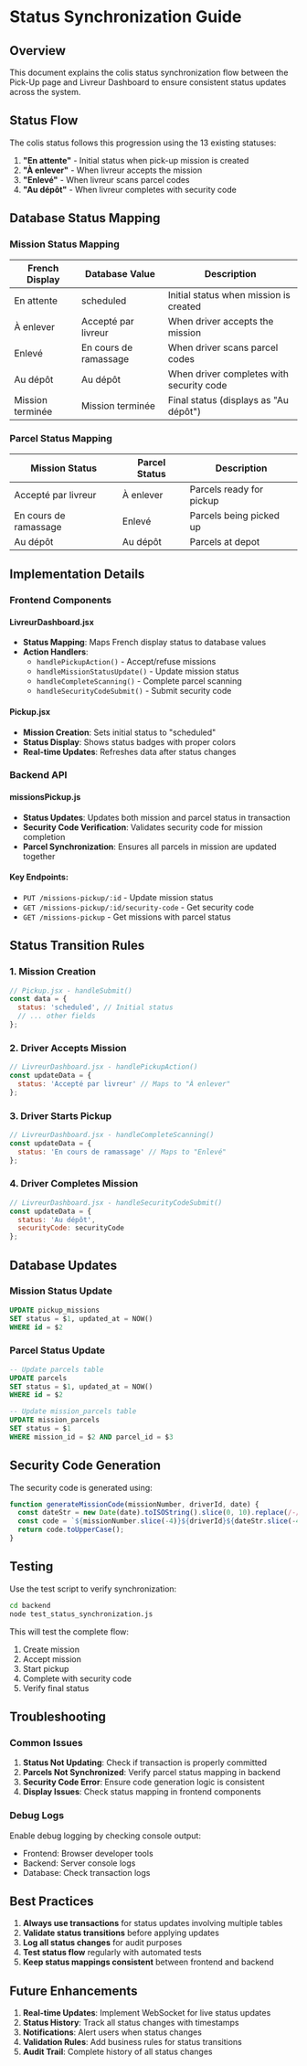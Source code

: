 # Status Synchronization Guide

## Overview

This document explains the colis status synchronization flow between the Pick-Up page and Livreur Dashboard to ensure consistent status updates across the system.

## Status Flow

The colis status follows this progression using the 13 existing statuses:

1. **"En attente"** - Initial status when pick-up mission is created
2. **"À enlever"** - When livreur accepts the mission
3. **"Enlevé"** - When livreur scans parcel codes
4. **"Au dépôt"** - When livreur completes with security code

## Database Status Mapping

### Mission Status Mapping
| French Display | Database Value | Description |
|----------------|----------------|-------------|
| En attente | scheduled | Initial status when mission is created |
| À enlever | Accepté par livreur | When driver accepts the mission |
| Enlevé | En cours de ramassage | When driver scans parcel codes |
| Au dépôt | Au dépôt | When driver completes with security code |
| Mission terminée | Mission terminée | Final status (displays as "Au dépôt") |

### Parcel Status Mapping
| Mission Status | Parcel Status | Description |
|----------------|---------------|-------------|
| Accepté par livreur | À enlever | Parcels ready for pickup |
| En cours de ramassage | Enlevé | Parcels being picked up |
| Au dépôt | Au dépôt | Parcels at depot |

## Implementation Details

### Frontend Components

#### LivreurDashboard.jsx
- **Status Mapping**: Maps French display status to database values
- **Action Handlers**: 
  - `handlePickupAction()` - Accept/refuse missions
  - `handleMissionStatusUpdate()` - Update mission status
  - `handleCompleteScanning()` - Complete parcel scanning
  - `handleSecurityCodeSubmit()` - Submit security code

#### Pickup.jsx
- **Mission Creation**: Sets initial status to "scheduled"
- **Status Display**: Shows status badges with proper colors
- **Real-time Updates**: Refreshes data after status changes

### Backend API

#### missionsPickup.js
- **Status Updates**: Updates both mission and parcel status in transaction
- **Security Code Verification**: Validates security code for mission completion
- **Parcel Synchronization**: Ensures all parcels in mission are updated together

#### Key Endpoints:
- `PUT /missions-pickup/:id` - Update mission status
- `GET /missions-pickup/:id/security-code` - Get security code
- `GET /missions-pickup` - Get missions with parcel status

## Status Transition Rules

### 1. Mission Creation
```javascript
// Pickup.jsx - handleSubmit()
const data = {
  status: 'scheduled', // Initial status
  // ... other fields
};
```

### 2. Driver Accepts Mission
```javascript
// LivreurDashboard.jsx - handlePickupAction()
const updateData = { 
  status: 'Accepté par livreur' // Maps to "À enlever"
};
```

### 3. Driver Starts Pickup
```javascript
// LivreurDashboard.jsx - handleCompleteScanning()
const updateData = { 
  status: 'En cours de ramassage' // Maps to "Enlevé"
};
```

### 4. Driver Completes Mission
```javascript
// LivreurDashboard.jsx - handleSecurityCodeSubmit()
const updateData = { 
  status: 'Au dépôt',
  securityCode: securityCode
};
```

## Database Updates

### Mission Status Update
```sql
UPDATE pickup_missions 
SET status = $1, updated_at = NOW() 
WHERE id = $2
```

### Parcel Status Update
```sql
-- Update parcels table
UPDATE parcels 
SET status = $1, updated_at = NOW() 
WHERE id = $2

-- Update mission_parcels table
UPDATE mission_parcels 
SET status = $1 
WHERE mission_id = $2 AND parcel_id = $3
```

## Security Code Generation

The security code is generated using:
```javascript
function generateMissionCode(missionNumber, driverId, date) {
  const dateStr = new Date(date).toISOString().slice(0, 10).replace(/-/g, '');
  const code = `${missionNumber.slice(-4)}${driverId}${dateStr.slice(-4)}`;
  return code.toUpperCase();
}
```

## Testing

Use the test script to verify synchronization:
```bash
cd backend
node test_status_synchronization.js
```

This will test the complete flow:
1. Create mission
2. Accept mission
3. Start pickup
4. Complete with security code
5. Verify final status

## Troubleshooting

### Common Issues

1. **Status Not Updating**: Check if transaction is properly committed
2. **Parcels Not Synchronized**: Verify parcel status mapping in backend
3. **Security Code Error**: Ensure code generation logic is consistent
4. **Display Issues**: Check status mapping in frontend components

### Debug Logs

Enable debug logging by checking console output:
- Frontend: Browser developer tools
- Backend: Server console logs
- Database: Check transaction logs

## Best Practices

1. **Always use transactions** for status updates involving multiple tables
2. **Validate status transitions** before applying updates
3. **Log all status changes** for audit purposes
4. **Test status flow** regularly with automated tests
5. **Keep status mappings consistent** between frontend and backend

## Future Enhancements

1. **Real-time Updates**: Implement WebSocket for live status updates
2. **Status History**: Track all status changes with timestamps
3. **Notifications**: Alert users when status changes
4. **Validation Rules**: Add business rules for status transitions
5. **Audit Trail**: Complete history of all status changes 